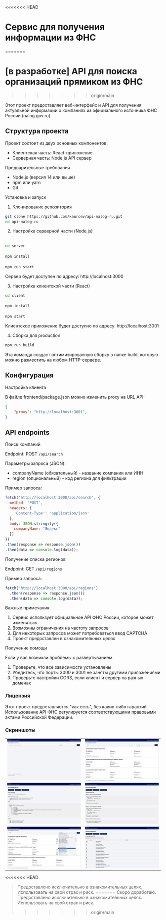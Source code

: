 <<<<<<< HEAD
# Сервис для получения информации из ФНС
=======
# [в разработке] API для поиска организаций прямиком из ФНС
>>>>>>> origin/main

Этот проект предоставляет веб-интерфейс и API для получения актуальной информации о компаниях из официального источника ФНС России (nalog.gov.ru).

## Структура проекта

Проект состоит из двух основных компонентов:

- Клиентская часть: React-приложение
- Серверная часть: Node.js API сервер

Предварительные требования

- Node.js (версия 14 или выше)
- npm или yarn
- Git

Установка и запуск

1. Клонирование репозитория

```bash
git clone https://github.com/kaurcev/api-nalog-ru.git
cd api-nalog-ru
```

2. Настройка серверной части (Node.js)

```bash

cd server

npm install

npm run start
```

Сервер будет доступен по адресу: http://localhost:3000

3. Настройка клиентской части (React)

```bash
cd client

npm install

npm start
```

Клиентское приложение будет доступно по адресу: http://localhost:3001

4. Сборка для production

```bash
npm run build
```

Эта команда создаст оптимизированную сборку в папке build, которую можно разместить на любом HTTP-сервере.

## Конфигурация


Настройка клиента

В файле frontend/package.json можно изменить proxy на URL API:

```json
{
    "proxy": "http://localhost:3001",
}
```

## API endpoints

Поиск компаний

Endpoint: POST ```/api/search```

Параметры запроса (JSON):

- companyName (обязательный) - название компании или ИНН
- region (опциональный) - код региона для фильтрации

Пример запроса:

```javascript
fetch('http://localhost:3000/api/search', {
  method: 'POST',
  headers: {
    'Content-Type': 'application/json'
  },
  body: JSON.stringify({
    companyName: "Яндекс"
  })
})
.then(response => response.json())
.then(data => console.log(data));
```

Получение списка регионов

Endpoint: GET ```/api/regions```

Пример запроса:

```javascript
fetch('http://localhost:3000/api/regions')
  .then(response => response.json())
  .then(data => console.log(data));
```

Важные примечания

1. Сервис использует официальное API ФНС России, которое может изменяться
2. Возможны ограничения на частоту запросов
3. Для некоторых запросов может потребоваться ввод CAPTCHA
4. Проект предоставлен в ознакомительных целях

Получение помощи

Если у вас возникли проблемы с развертыванием:

1. Проверьте, что все зависимости установлены
2. Убедитесь, что порты 3000 и 3001 не заняты другими приложениями
3. Проверьте настройки CORS, если клиент и сервер на разных доменах

### Лицензия

Этот проект предоставляется "как есть", без каких-либо гарантий. Использование API ФНС регулируется соответствующими правовыми актами Российской Федерации.

### Скриншоты

|                                                 |                                                 |
| ----------------------------------------------- | ----------------------------------------------- |
| <img src="./docs/screen_1.png" width="400px" /> | <img src="./docs/screen_2.png" width="400px" /> |
| <img src="./docs/screen_3.png" width="400px" /> | <img src="./docs/screen_4.png" width="400px" /> |
| <img src="./docs/screen_5.png" width="400px" /> | <img src="./docs/screen_6.png" width="400px" /> |



<<<<<<< HEAD
> Предоставлено исключительно в ознакомительных целях. Использовать на свой страх и риск.
=======
> Скоро доработаю. Предоставлено исключительно в ознакомительных целях. Использовать на свой страх и риск.
>>>>>>> origin/main
